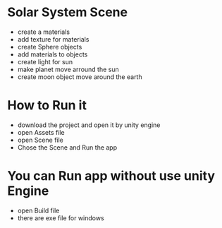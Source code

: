 # Solar System Scene 

+ create a materials 
+ add texture for materials
+ create Sphere objects
+ add materials to objects 
+ create light for sun 
+ make planet move arround the sun 
+ create moon object move around the earth 


# How to Run it 
+ download the project and open it by unity engine 
+ open Assets file 
+ open Scene file 
+ Chose the Scene and Run the app

# You can Run app without use unity Engine 
+ open Build file 
+ there are exe file for windows 
